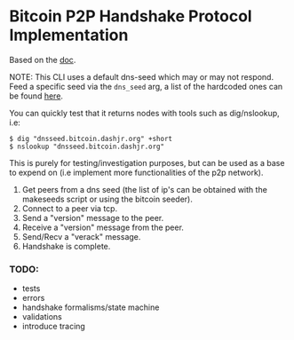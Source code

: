 # Bitcoin P2P Handshake Protocol Implementation

Based on the [doc](https://developer.bitcoin.org/reference/p2p_networking.html).

NOTE: This CLI uses a default dns-seed which may or may not respond.
Feed a specific seed via the `dns_seed` arg, a list of the hardcoded ones can be
found [here](https://github.com/bitcoin/bitcoin/blob/1b2460bd5824170ab85757e35f81197199cce9d6/src/chainparams.cpp#L112).

You can quickly test that it returns nodes with tools such as dig/nslookup, i.e:
```
$ dig "dnsseed.bitcoin.dashjr.org" +short
$ nslookup "dnsseed.bitcoin.dashjr.org"
```

This is purely for testing/investigation purposes, but can be used as a base to
expend on (i.e implement more functionalities of the p2p network).

1. Get peers from a dns seed (the list of ip's can be obtained with the
   makeseeds script or using the bitcoin seeder).
2. Connect to a peer via tcp.
3. Send a "version" message to the peer.
4. Receive a "version" message from the peer.
5. Send/Recv a "verack" message.
6. Handshake is complete.


### TODO:
- tests
- errors
- handshake formalisms/state machine
- validations
- introduce tracing
